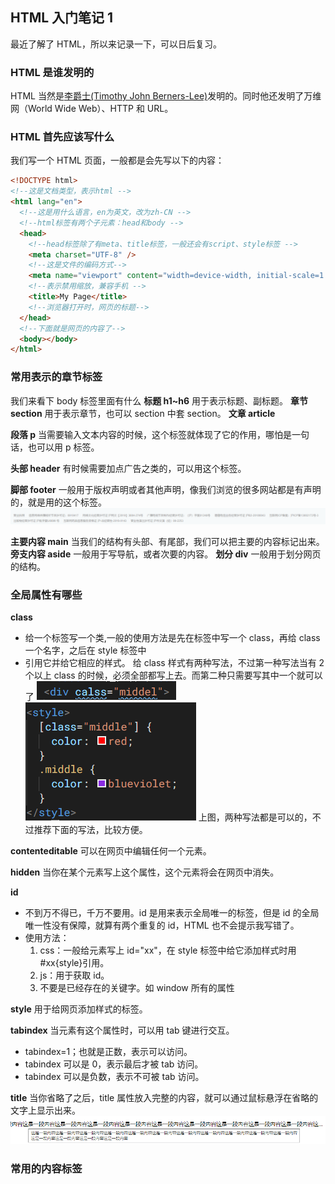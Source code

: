 ## HTML 入门笔记 1

最近了解了 HTML，所以来记录一下，可以日后复习。

### HTML 是谁发明的

HTML 当然是[李爵士(Timothy John Berners-Lee)](https://zh.wikipedia.org/zh/%E8%92%82%E5%A7%86%C2%B7%E4%BC%AF%E7%BA%B3%E6%96%AF-%E6%9D%8E)发明的。同时他还发明了万维网（World Wide Web）、HTTP 和 URL。

### HTML 首先应该写什么

我们写一个 HTML 页面，一般都是会先写以下的内容：

```html
<!DOCTYPE html>
<!--这是文档类型，表示html -->
<html lang="en">
  <!--这是用什么语言，en为英文，改为zh-CN -->
  <!--html标签有两个子元素：head和body -->
  <head>
    <!--head标签除了有meta、title标签，一般还会有script、style标签 -->
    <meta charset="UTF-8" />
    <!--这是文件的编码方式-->
    <meta name="viewport" content="width=device-width, initial-scale=1.0" />
    <!--表示禁用缩放，兼容手机 -->
    <title>My Page</title>
    <!--浏览器打开时，网页的标题-->
  </head>
  <!--下面就是网页的内容了-->
  <body></body>
</html>
```

### 常用表示的章节标签

我们来看下 body 标签里面有什么
**标题 h1~h6**
用于表示标题、副标题。
**章节 section**
用于表示章节，也可以 section 中套 section。
**文章 article**

**段落 p**
当需要输入文本内容的时候，这个标签就体现了它的作用，哪怕是一句话，也可以用 p 标签。

**头部 header**
有时候需要加点广告之类的，可以用这个标签。

**脚部 footer**
一般用于版权声明或者其他声明，像我们浏览的很多网站都是有声明的，就是用的这个标签。
![版权声明](./pictures/HTML入门笔记/banquan1.png)

**主要内容 main**
当我们的结构有头部、有尾部，我们可以把主要的内容标记出来。
**旁支内容 aside**
一般用于写导航，或者次要的内容。
**划分 div**
一般用于划分网页的结构。

### 全局属性有哪些

**class**

- 给一个标签写一个类,一般的使用方法是先在标签中写一个 class，再给 class 一个名字，之后在 style 标签中
- 引用它并给它相应的样式。
  给 class 样式有两种写法，不过第一种写法当有 2 个以上 class 的时候，必须全部都写上去。而第二种只需要写其中一个就可以了
  ![class的写法](./pictures/HTML入门笔记/class1.png)
  ![class的引用](./pictures/HTML入门笔记/class2.png)
  上图，两种写法都是可以的，不过推荐下面的写法，比较方便。

**contenteditable**
可以在网页中编辑任何一个元素。

**hidden**
当你在某个元素写上这个属性，这个元素将会在网页中消失。

**id**

- 不到万不得已，千万不要用。id 是用来表示全局唯一的标签，但是 id 的全局唯一性没有保障，就算有两个重复的 id，HTML 也不会提示我写错了。
- 使用方法：
  1. css：一般给元素写上 id="xx"，在 style 标签中给它添加样式时用#xx{style}引用。
  2. js：用于获取 id。
  3. 不要是已经存在的关键字。如 window 所有的属性

**style**
用于给网页添加样式的标签。

**tabindex**
当元素有这个属性时，可以用 tab 键进行交互。

- tabindex=1；也就是正数，表示可以访问。
- tabindex 可以是 0，表示最后才被 tab 访问。
- tabindex 可以是负数，表示不可被 tab 访问。

**title**
当你省略了之后，title 属性放入完整的内容，就可以通过鼠标悬浮在省略的文字上显示出来。
![text](./pictures/HTML入门笔记/text1.png)

### 常用的内容标签
